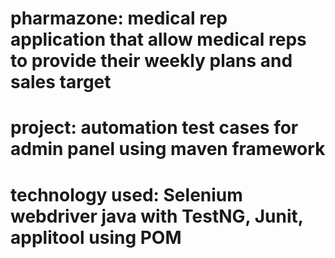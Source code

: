 # pharmazone: medical rep application that allow medical reps to provide their weekly plans and sales target 
# project: automation test cases for admin panel using maven framework
# technology used: Selenium webdriver java with TestNG, Junit, applitool using POM 
#
